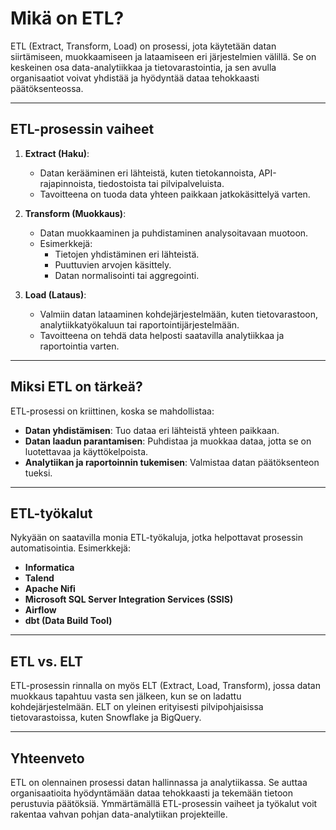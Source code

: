# Mikä on ETL?

ETL (Extract, Transform, Load) on prosessi, jota käytetään datan siirtämiseen, muokkaamiseen ja lataamiseen eri järjestelmien välillä. Se on keskeinen osa data-analytiikkaa ja tietovarastointia, ja sen avulla organisaatiot voivat yhdistää ja hyödyntää dataa tehokkaasti päätöksenteossa.

---

## ETL-prosessin vaiheet

1. **Extract (Haku)**:
   - Datan kerääminen eri lähteistä, kuten tietokannoista, API-rajapinnoista, tiedostoista tai pilvipalveluista.
   - Tavoitteena on tuoda data yhteen paikkaan jatkokäsittelyä varten.

2. **Transform (Muokkaus)**:
   - Datan muokkaaminen ja puhdistaminen analysoitavaan muotoon.
   - Esimerkkejä:
     - Tietojen yhdistäminen eri lähteistä.
     - Puuttuvien arvojen käsittely.
     - Datan normalisointi tai aggregointi.

3. **Load (Lataus)**:
   - Valmiin datan lataaminen kohdejärjestelmään, kuten tietovarastoon, analytiikkatyökaluun tai raportointijärjestelmään.
   - Tavoitteena on tehdä data helposti saatavilla analytiikkaa ja raportointia varten.

---

## Miksi ETL on tärkeä?

ETL-prosessi on kriittinen, koska se mahdollistaa:
- **Datan yhdistämisen**: Tuo dataa eri lähteistä yhteen paikkaan.
- **Datan laadun parantamisen**: Puhdistaa ja muokkaa dataa, jotta se on luotettavaa ja käyttökelpoista.
- **Analytiikan ja raportoinnin tukemisen**: Valmistaa datan päätöksenteon tueksi.

---

## ETL-työkalut

Nykyään on saatavilla monia ETL-työkaluja, jotka helpottavat prosessin automatisointia. Esimerkkejä:
- **Informatica**
- **Talend**
- **Apache Nifi**
- **Microsoft SQL Server Integration Services (SSIS)**
- **Airflow**
- **dbt (Data Build Tool)**

---

## ETL vs. ELT

ETL-prosessin rinnalla on myös ELT (Extract, Load, Transform), jossa datan muokkaus tapahtuu vasta sen jälkeen, kun se on ladattu kohdejärjestelmään. ELT on yleinen erityisesti pilvipohjaisissa tietovarastoissa, kuten Snowflake ja BigQuery.

---

## Yhteenveto

ETL on olennainen prosessi datan hallinnassa ja analytiikassa. Se auttaa organisaatioita hyödyntämään dataa tehokkaasti ja tekemään tietoon perustuvia päätöksiä. Ymmärtämällä ETL-prosessin vaiheet ja työkalut voit rakentaa vahvan pohjan data-analytiikan projekteille.